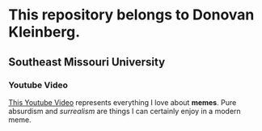 # This repository belongs to Donovan Kleinberg.
## Southeast Missouri University
### Youtube Video
[This Youtube Video](https://www.youtube.com/watch?v=akGpGA3jYek) represents everything I love about **memes**. Pure absurdism and *surrealism* are things I can certainly enjoy in a modern meme.